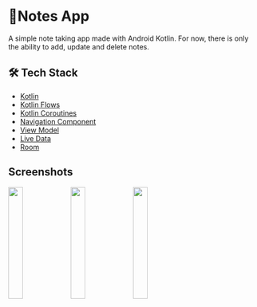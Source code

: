 # 📝Notes App

A simple note taking app made with Android Kotlin. For now, there is only the ability to add, update and delete notes.

## 🛠 Tech Stack

- [Kotlin](https://kotlinlang.org/)
- [Kotlin Flows](https://developer.android.com/kotlin/flow)
- [Kotlin Coroutines](https://kotlinlang.org/docs/reference/coroutines-overview.html)
- [Navigation Component](https://developer.android.com/guide/navigation)
- [View Model](https://developer.android.com/topic/libraries/architecture/viewmodel)
- [Live Data](https://developer.android.com/topic/libraries/architecture/livedata)
- [Room](https://developer.android.com/jetpack/androidx/releases/room)

## Screenshots

<img src="https://user-images.githubusercontent.com/46245749/163672788-d558934f-dec3-4629-a517-c09d43866f77.png" width="24%" height="24%"/> <img src="https://user-images.githubusercontent.com/46245749/163672790-4cddb8cb-aad5-40aa-92d8-ac2cac9cb947.png" width="24%" height="24%"/> <img src="https://user-images.githubusercontent.com/46245749/163672791-b5d3e3f6-f714-43d5-a577-2a409a71773d.png" width="24%" height="24%"/>